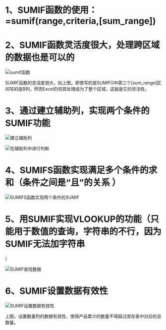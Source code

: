 # 1、SUMIF函数的使用：=sumif(range,criteria,[sum_range])



# 2、SUMIF函数灵活度很大，处理跨区域的数据也是可以的

![sumif函数](D:\StudyMaterials\IT技术学习\1、Excel\王佩丰Excel24讲笔记\章节二\第十讲图片\sumif函数.png)

SUMIF函数的灵活度很大，如上图，即使写的是SUMIF()中第三个[sum_range]区间写的是B列，然而Excel仍将其处理成为了整个区域，这就是它的灵活性。



# 3、通过建立辅助列，实现两个条件的SUMIF功能



![建立辅助列](D:\StudyMaterials\IT技术学习\1、Excel\王佩丰Excel24讲笔记\章节二\第十讲图片\建立辅助列.png)



![在辅助列中进行判断](D:\StudyMaterials\IT技术学习\1、Excel\王佩丰Excel24讲笔记\章节二\第十讲图片\在辅助列中进行判断.png)



# 4、SUMIFS函数实现满足多个条件的求和（条件之间是“且”的关系 ）

![SUMIFS函数实现两个条件的SUMIF](D:\StudyMaterials\IT技术学习\1、Excel\王佩丰Excel24讲笔记\章节二\第十讲图片\SUMIFS函数实现两个条件的SUMIF.png)



# 5、用SUMIF实现VLOOKUP的功能（只能用于数值的查询，字符串的不行，因为SUMIF无法加字符串

）

![SUMIF查找数据](D:\StudyMaterials\IT技术学习\1、Excel\王佩丰Excel24讲笔记\章节二\第十讲图片\SUMIF查找数据.png)



# 6、SUMIF设置数据有效性

![SUMIF设置数据有效性](D:\StudyMaterials\IT技术学习\1、Excel\王佩丰Excel24讲笔记\章节二\第十讲图片\SUMIF设置数据有效性.png)

上图，设置数量列的数据有效性，使得产品累计的数量不得超过库存表中对应的总数量。